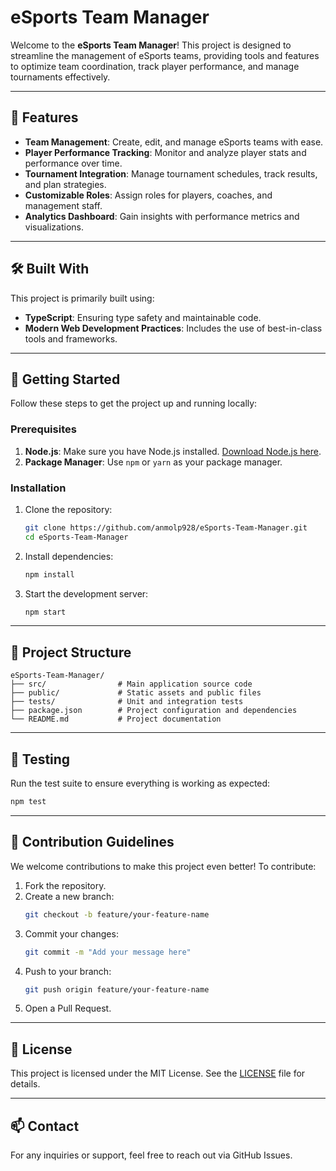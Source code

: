 # eSports Team Manager

Welcome to the **eSports Team Manager**! This project is designed to streamline the management of eSports teams, providing tools and features to optimize team coordination, track player performance, and manage tournaments effectively.

---

## 🌟 Features

- **Team Management**: Create, edit, and manage eSports teams with ease.
- **Player Performance Tracking**: Monitor and analyze player stats and performance over time.
- **Tournament Integration**: Manage tournament schedules, track results, and plan strategies.
- **Customizable Roles**: Assign roles for players, coaches, and management staff.
- **Analytics Dashboard**: Gain insights with performance metrics and visualizations.

---

## 🛠️ Built With

This project is primarily built using:

- **TypeScript**: Ensuring type safety and maintainable code.
- **Modern Web Development Practices**: Includes the use of best-in-class tools and frameworks.

---

## 🚀 Getting Started

Follow these steps to get the project up and running locally:

### Prerequisites

1. **Node.js**: Make sure you have Node.js installed. [Download Node.js here](https://nodejs.org/).
2. **Package Manager**: Use `npm` or `yarn` as your package manager.

### Installation

1. Clone the repository:
   ```bash
   git clone https://github.com/anmolp928/eSports-Team-Manager.git
   cd eSports-Team-Manager
   ```

2. Install dependencies:
   ```bash
   npm install
   ```

3. Start the development server:
   ```bash
   npm start
   ```

---

## 📂 Project Structure

```plaintext
eSports-Team-Manager/
├── src/                # Main application source code
├── public/             # Static assets and public files
├── tests/              # Unit and integration tests
├── package.json        # Project configuration and dependencies
└── README.md           # Project documentation
```

---

## 🧪 Testing

Run the test suite to ensure everything is working as expected:

```bash
npm test
```

---

## 🤝 Contribution Guidelines

We welcome contributions to make this project even better! To contribute:

1. Fork the repository.
2. Create a new branch:
   ```bash
   git checkout -b feature/your-feature-name
   ```
3. Commit your changes:
   ```bash
   git commit -m "Add your message here"
   ```
4. Push to your branch:
   ```bash
   git push origin feature/your-feature-name
   ```
5. Open a Pull Request.

---

## 📄 License

This project is licensed under the MIT License. See the [LICENSE](LICENSE) file for details.

---

## 📫 Contact

For any inquiries or support, feel free to reach out via GitHub Issues.
